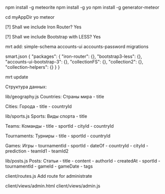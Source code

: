 npm install -g meteorite
npm install -g yo
npm install -g generator-meteor

cd myAppDir
yo meteor

[?] Shall we include Iron Router? Yes

[?] Shall we include Bootstrap with LESS? Yes

mrt add:
simple-schema
accounts-ui
accounts-password
migrations

smart.json
{
  "packages": {
    "iron-router": {},
    "bootstrap3-less": {},
    "accounts-ui-bootstrap-3": {},
    "collectionFS": {},
    "collection2": {},
    "collection-helpers": {}
  }
}

mrt update


Структура данных:

lib/geography.js
Countries:
Страны мира
	- title

Cities:
Города
	- title
	- countryId

lib/sports.js
Sports:
Виды спорта
	- title

Teams:
Команды
	- title
	- sportId
	- cityId
	- countryId


Tournaments:
Турниры
	- title
	- sportId
	- countryId

Games:
Игры
	- tournamentId
	- sportId
	- dateOf
	- countryId
	- cityId
	- prediction
	- teamId1
	- teamId2

lib/posts.js
Posts:
Статьи
	- title
	- content
	- authorId
	- createdAt
	- sportId
	- tournamentId
	- gameId
	- gameDate
	- tags

client/routes.js
Add route for administrate

client/views/admin.html
client/views/admin.js
